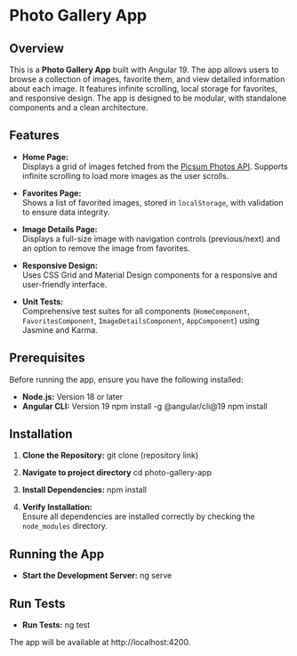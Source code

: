 # Photo Gallery App

## Overview

This is a **Photo Gallery App** built with Angular 19. The app allows users to browse a collection of images, favorite them, and view detailed information about each image. It features infinite scrolling, local storage for favorites, and responsive design. The app is designed to be modular, with standalone components and a clean architecture.

## Features

- **Home Page:**  
  Displays a grid of images fetched from the [Picsum Photos API](https://picsum.photos/). Supports infinite scrolling to load more images as the user scrolls.

- **Favorites Page:**  
  Shows a list of favorited images, stored in `localStorage`, with validation to ensure data integrity.

- **Image Details Page:**  
  Displays a full-size image with navigation controls (previous/next) and an option to remove the image from favorites.

- **Responsive Design:**  
  Uses CSS Grid and Material Design components for a responsive and user-friendly interface.

- **Unit Tests:**  
  Comprehensive test suites for all components (`HomeComponent`, `FavoritesComponent`, `ImageDetailsComponent`, `AppComponent`) using Jasmine and Karma.

## Prerequisites

Before running the app, ensure you have the following installed:

- **Node.js:** Version 18 or later
- **Angular CLI:** Version 19
npm install -g @angular/cli@19
npm install

## Installation

1. **Clone the Repository:**
git clone (repository link)

2. **Navigate to project directory**
cd photo-gallery-app

3. **Install Dependencies:**
npm install

4. **Verify Installation:**  
Ensure all dependencies are installed correctly by checking the `node_modules` directory.

## Running the App

- **Start the Development Server:**
ng serve

## Run Tests

- **Run Tests:**
ng test

The app will be available at http://localhost:4200.

